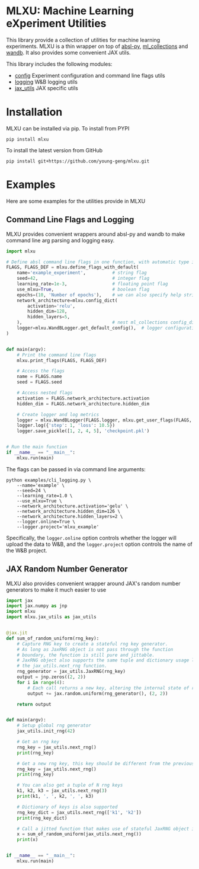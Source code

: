 # MLXU: Machine Learning eXperiment Utilities
This library provide a collection of utilities for machine learning experiments.
MLXU is a thin wrapper on top of [absl-py](https://github.com/abseil/abseil-py),
[ml_collections](https://github.com/google/ml_collections) and
[wandb](https://github.com/wandb/wandb). It also provides some convenient JAX
utils.


This library includes the following modules:
 * [config](mlxu/config.py) Experiment configuration and command line flags utils
 * [logging](mlxu/logging.py) W&B logging utils
 * [jax_utils](mlxu/jax_utils.py) JAX specific utils


# Installation
MLXU can be installed via pip. To install from PYPI
```shell
pip install mlxu
```

To install the latest version from GitHub
```shell
pip install git+https://github.com/young-geng/mlxu.git
```


# Examples
Here are some examples for the utilities provide in MLXU

## Command Line Flags and Logging
MLXU provides convenient wrappers around absl-py and wandb to make command line
arg parsing and logging easy.
```python
import mlxu

# Define absl command line flags in one function, with automatic type inference.
FLAGS, FLAGS_DEF = mlxu.define_flags_with_default(
    name='example_experiment',          # string flag
    seed=42,                            # integer flag
    learning_rate=1e-3,                 # floating point flag
    use_mlxu=True,                      # boolean flag
    epochs=(10, 'Number of epochs'),    # we can also specify help strings
    network_architecture=mlxu.config_dict(
        activation='relu',
        hidden_dim=128,
        hidden_layers=5,
    ),                                  # nest ml_collections config_dict
    logger=mlxu.WandBLogger.get_default_config(),  # logger configuration
)


def main(argv):
    # Print the command line flags
    mlxu.print_flags(FLAGS, FLAGS_DEF)

    # Access the flags
    name = FLAGS.name
    seed = FLAGS.seed

    # Access nested flags
    activation = FLAGS.network_architecture.activation
    hidden_dim = FLAGS.network_architecture.hidden_dim

    # Create logger and log metrics
    logger = mlxu.WandBLogger(FLAGS.logger, mlxu.get_user_flags(FLAGS, FLAGS_DEF))
    logger.log({'step': 1, 'loss': 10.5})
    logger.save_pickle([1, 2, 4, 5], 'checkpoint.pkl')


# Run the main function
if __name__ == "__main__":
    mlxu.run(main)
```

The flags can be passed in via command line arguments:
```shell
python examples/cli_logging.py \
    --name='example' \
    --seed=24 \
    --learning_rate=1.0 \
    --use_mlxu=True \
    --network_architecture.activation='gelu' \
    --network_architecture.hidden_dim=126 \
    --network_architecture.hidden_layers=2 \
    --logger.online=True \
    --logger.project='mlxu_example'
```

Specifically, the `logger.online` option controls whether the logger will upload
the data to W&B, and the `logger.project` option controls the name of the W&B
project.

## JAX Random Number Generator
MLXU also provides convenient wrapper around JAX's random number generators
to make it much easier to use
```python
import jax
import jax.numpy as jnp
import mlxu
import mlxu.jax_utils as jax_utils


@jax.jit
def sum_of_random_uniform(rng_key):
    # Capture RNG key to create a stateful rng key generator.
    # As long as JaxRNG object is not pass through the function
    # boundary, the function is still pure and jittable.
    # JaxRNG object also supports the same tuple and dictionary usage like
    # the jax_utils.next_rng function.
    rng_generator = jax_utils.JaxRNG(rng_key)
    output = jnp.zeros((2, 2))
    for i in range(4):
        # Each call returns a new key, altering the internal state of rng_generator
        output += jax.random.uniform(rng_generator(), (2, 2))

    return output


def main(argv):
    # Setup global rng generator
    jax_utils.init_rng(42)

    # Get an rng key
    rng_key = jax_utils.next_rng()
    print(rng_key)

    # Get a new rng key, this key should be different from the previous one
    rng_key = jax_utils.next_rng()
    print(rng_key)

    # You can also get a tuple of N rng keys
    k1, k2, k3 = jax_utils.next_rng(3)
    print(k1, ', ', k2, ', ', k3)

    # Dictionary of keys is also supported
    rng_key_dict = jax_utils.next_rng(['k1', 'k2'])
    print(rng_key_dict)

    # Call a jitted function that makes use of stateful JaxRNG object internally
    x = sum_of_random_uniform(jax_utils.next_rng())
    print(x)


if __name__ == "__main__":
    mlxu.run(main)
```